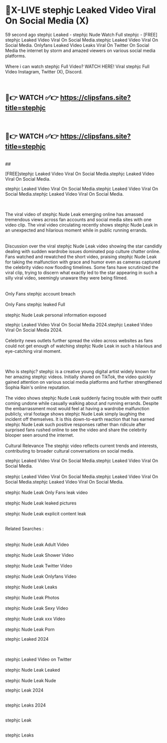 # 🔴X-LIVE stephjc Leaked Video Viral On Social Media (X)<br>


59 second ago stephjc Leaked  - stephjc Nude  Watch Full stephjc - [FREE] stephjc Leaked Video Viral On Social Media.stephjc Leaked Video Viral On Social Media.   Onlyfans Leaked Video Leaks Viral On Twitter On Social Media the internet by storm and amazed viewers on various social media platforms. <br><br>
Where i can watch stephjc Full Video? WATCH HERE! Viral stephjc Full Video Instagram, Twitter (X), Discord. <br>


 <br>

##  🔴👉 WATCH ✅👉  <a href="https://clipsfans.site?title=stephjc&ref=git">https://clipsfans.site?title=stephjc</a> <br>
  <br>

##  🔴👉 WATCH ✅👉  <a href="https://clipsfans.site?title=stephjc&ref=git">https://clipsfans.site?title=stephjc</a> <br>
  <br>
  ##



[FREE]stephjc Leaked Video Viral On Social Media.stephjc Leaked Video Viral On Social Media. <br>

stephjc Leaked Video Viral On Social Media.stephjc Leaked Video Viral On Social Media.stephjc Leaked Video Viral On Social Media. <br>


  <br>

  <br>
The viral video of stephjc Nude Leak emerging online has amassed tremendous views across fan accounts and social media sites with one video clip. The viral video circulating recently shows stephjc Nude Leak in an unexpected and hilarious moment while in public running errands.<br>
<br>


<br>
Discussion over the viral stephjc Nude Leak video showing the star candidly dealing with sudden wardrobe issues dominated pop culture chatter online. Fans watched and rewatched the short video, praising stephjc Nude Leak for taking the malfunction with grace and humor even as cameras captured the celebrity video now flooding timelines. Some fans have scrutinized the viral clip, trying to discern what exactly led to the star appearing in such a silly viral video, seemingly unaware they were being filmed.<br>
<br>
<br> 
Only Fans stephjc account breach<br>
<br>
Only Fans stephjc leaked Full <br>
<br>
stephjc Nude Leak personal information exposed<br>

stephjc Leaked Video Viral On Social Media 2024.stephjc Leaked Video Viral On Social Media 2024. <br>
<br>
Celebrity news outlets further spread the video across websites as fans could not get enough of watching stephjc Nude Leak in such a hilarious and eye-catching viral moment.<br>
<br>

<br>
Who is stephjc? stephjc is a creative young digital artist widely known for her amazing stephjc videos. Initially shared on TikTok, the video quickly gained attention on various social media platforms and further strengthened Sophia Rain's online reputation.<br>
<br>
The video shows stephjc Nude Leak suddenly facing trouble with their outfit coming undone while casually walking about and running errands. Despite the embarrassment most would feel at having a wardrobe malfunction publicly, viral footage shows stephjc Nude Leak simply laughing the incident off themselves. It is this down-to-earth reaction that has earned stephjc Nude Leak such positive responses rather than ridicule after surprised fans rushed online to see the video and share the celebrity blooper seen around the internet.<br>
<br>
Cultural Relevance The stephjc video reflects current trends and interests, contributing to broader cultural conversations on social media.<br>

stephjc Leaked Video Viral On Social Media.stephjc Leaked Video Viral On Social Media.<br>
<br>
stephjc Leaked Video Viral On Social Media.stephjc Leaked Video Viral On Social Media.stephjc Leaked Video Viral On Social Media.<br>
<br>
stephjc Nude Leak Only Fans leak video<br>
<br>
stephjc Nude Leak leaked pictures<br>
<br>
stephjc Nude Leak explicit content leak<br>


<br>
Related Searches :<br>
<br>

<br>
stephjc Nude Leak Adult Video<br>
<br>
stephjc Nude Leak Shower Video<br>
<br>
stephjc Nude Leak Twitter Video<br>
<br>
stephjc Nude Leak Onlyfans Video<br>
<br>
stephjc Nude Leak Leaks<br>
<br>
stephjc Nude Leak Photos<br>

<br>
stephjc Nude Leak Sexy Video<br>
<br>
stephjc Nude Leak xxx Video<br>
<br>
stephjc Nude Leak Porn<br>

stephjc  Leaked 2024 <br> <br>
<br>

stephjc Leaked Video on Twitter <br>
<br>
stephjc Nude Leak Leaked<br>
<br>
stephjc Nude Leak Nude<br>


stephjc  Leak 2024 <br> <br>



stephjc  Leaks 2024 <br> <br>



 
stephjc  Leak<br> <br>



stephjc  Leaks<br> <br>





</p>




 



</p>










